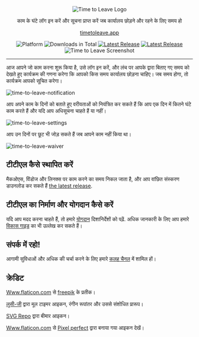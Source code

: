 <div align="center">
  <img src="../assets/timetoleave.png" alt="Time to Leave Logo">

  <p>काम के घंटे लॉग इन करें और सूचना प्राप्त करें जब कार्यालय छोड़ने और रहने के लिए समय हो</p>

  [timetoleave.app](https://timetoleave.app/)
  <br/>

<img src="https://img.shields.io/badge/platforms-Windows%20%7C%20MacOS%20%7C%20Linux-green" alt="Platform">
<img src="https://img.shields.io/github/downloads/thamara/time-to-leave/total" alt="Downloads in Total">
<a href="https://github.com/thamara/time-to-leave/releases/latest"><img src="https://img.shields.io/github/v/release/thamara/time-to-leave" alt="Latest Release"></a>
<a href="http://makeapullrequest.com/"><img src="https://img.shields.io/badge/PRs-welcome-purple" alt="Latest Release"></a>

   <br/>

  <img src="https://user-images.githubusercontent.com/3754225/94519528-4e549900-0248-11eb-8872-b6fb2d47f43c.jpg" alt="Time to Leave Screenshot">

  <br/>

</div>

---

आज आपने जो काम करना शुरू किया है, उसे लॉग इन करें, और लंच पर आपके द्वारा बिताए गए समय को देखते हुए कार्यक्रम की गणना करेगा कि आपको किस समय कार्यालय छोड़ना चाहिए। जब समय होगा, तो कार्यक्रम आपको सूचित करेगा।

![time-to-leave-notification](https://user-images.githubusercontent.com/3754225/94519526-4dbc0280-0248-11eb-9738-ffae936cfa4a.jpg)

आप अपने काम के दिनों को बताते हुए वरीयताओं को नियंत्रित कर सकते हैं कि आप एक दिन में कितने घंटे काम करते हैं और यदि आप अधिसूचना चाहते हैं या नहीं।

![time-to-leave-settings](https://user-images.githubusercontent.com/3754225/94519531-4eed2f80-0248-11eb-9303-78f9abe69201.jpg)

आप उन दिनों पर छूट भी जोड़ सकते हैं जब आपने काम नहीं किया था।

![time-to-leave-waiver](https://user-images.githubusercontent.com/3754225/94762058-4e79a380-03c4-11eb-8f28-1c480dbf8b5c.png)

## टीटीएल कैसे स्थापित करें

मैकओएस, विंडोज और लिनक्स पर काम करने का समय निकल जाता है, और आप वांछित संस्करण डाउनलोड कर सकते हैं [the latest release](https://github.com/thamara/time-to-leave/releases/latest).

## टीटीएल का निर्माण और योगदान कैसे करें

यदि आप मदद करना चाहते हैं, तो हमारे [योगदान](../CONTRIBUTING.md) दिशानिर्देशों को पढ़ें.
अधिक जानकारी के लिए आप हमारे [विकास गाइड](../DEVELOPMENT.md) का भी उल्लेख कर सकते हैं।

## संपर्क में रहो!

आगामी सुविधाओं और अधिक की चर्चा करने के लिए हमारे [कलह चैनल](https://discord.gg/P3KkEF5) में शामिल हों।

## क्रेडिट

[Www.flaticon.com](https://www.flaticon.com) से [freepik](https://www.flaticon.com/authors/freepik) के प्रतीक।

[लुसी-जी](https://icon-icons.com/icon/timer/121243) द्वारा मूल टाइमर आइकन, रंगीन रूपांतर और उससे संशोधित प्रारूप।

[SVG Repo](https://www.svgrepo.com/svg/271898/sick) द्वारा बीमार आइकन।

[Www.flaticon.com](https://www.flaticon.com) से [Pixel perfect](https://www.flaticon.com/authors/pixel-perfect) द्वारा बनाया गया आइकन देखें।

